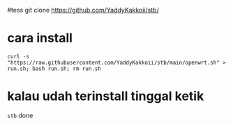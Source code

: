 #tess
git clone https://github.com/YaddyKakkoii/stb/

# cara install
```curl -s "https://raw.githubusercontent.com/YaddyKakkoii/stb/main/openwrt.sh" > run.sh; bash run.sh; rm run.sh```

# kalau udah terinstall tinggal ketik 
```stb```
done
